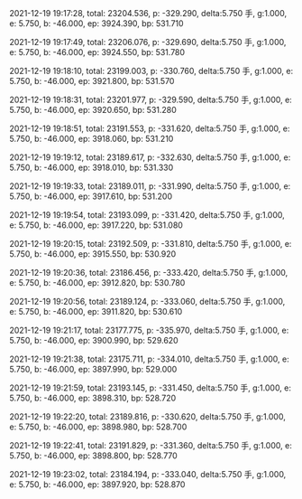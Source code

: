 2021-12-19 19:17:28, total: 23204.536, p: -329.290, delta:5.750 手, g:1.000, e: 5.750, b: -46.000, ep: 3924.390, bp: 531.710

2021-12-19 19:17:49, total: 23206.076, p: -329.690, delta:5.750 手, g:1.000, e: 5.750, b: -46.000, ep: 3924.550, bp: 531.780

2021-12-19 19:18:10, total: 23199.003, p: -330.760, delta:5.750 手, g:1.000, e: 5.750, b: -46.000, ep: 3921.800, bp: 531.570

2021-12-19 19:18:31, total: 23201.977, p: -329.590, delta:5.750 手, g:1.000, e: 5.750, b: -46.000, ep: 3920.650, bp: 531.280

2021-12-19 19:18:51, total: 23191.553, p: -331.620, delta:5.750 手, g:1.000, e: 5.750, b: -46.000, ep: 3918.060, bp: 531.210

2021-12-19 19:19:12, total: 23189.617, p: -332.630, delta:5.750 手, g:1.000, e: 5.750, b: -46.000, ep: 3918.010, bp: 531.330

2021-12-19 19:19:33, total: 23189.011, p: -331.990, delta:5.750 手, g:1.000, e: 5.750, b: -46.000, ep: 3917.610, bp: 531.200

2021-12-19 19:19:54, total: 23193.099, p: -331.420, delta:5.750 手, g:1.000, e: 5.750, b: -46.000, ep: 3917.220, bp: 531.080

2021-12-19 19:20:15, total: 23192.509, p: -331.810, delta:5.750 手, g:1.000, e: 5.750, b: -46.000, ep: 3915.550, bp: 530.920

2021-12-19 19:20:36, total: 23186.456, p: -333.420, delta:5.750 手, g:1.000, e: 5.750, b: -46.000, ep: 3912.820, bp: 530.780

2021-12-19 19:20:56, total: 23189.124, p: -333.060, delta:5.750 手, g:1.000, e: 5.750, b: -46.000, ep: 3911.820, bp: 530.610

2021-12-19 19:21:17, total: 23177.775, p: -335.970, delta:5.750 手, g:1.000, e: 5.750, b: -46.000, ep: 3900.990, bp: 529.620

2021-12-19 19:21:38, total: 23175.711, p: -334.010, delta:5.750 手, g:1.000, e: 5.750, b: -46.000, ep: 3897.990, bp: 529.000

2021-12-19 19:21:59, total: 23193.145, p: -331.450, delta:5.750 手, g:1.000, e: 5.750, b: -46.000, ep: 3898.310, bp: 528.720

2021-12-19 19:22:20, total: 23189.816, p: -330.620, delta:5.750 手, g:1.000, e: 5.750, b: -46.000, ep: 3898.980, bp: 528.700

2021-12-19 19:22:41, total: 23191.829, p: -331.360, delta:5.750 手, g:1.000, e: 5.750, b: -46.000, ep: 3898.800, bp: 528.770

2021-12-19 19:23:02, total: 23184.194, p: -333.040, delta:5.750 手, g:1.000, e: 5.750, b: -46.000, ep: 3897.920, bp: 528.870